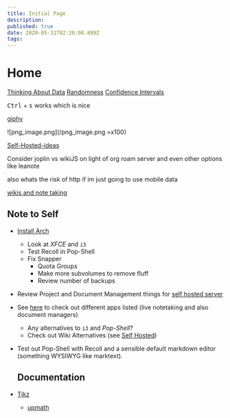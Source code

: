 ```yaml
---
title: Initial Page
description: 
published: true
date: 2020-05-31T02:20:08.899Z
tags: 
---
```


# Home
[Thinking About Data](/University/Thinking-About-Data)
[Randomness](/University/Thinking-About-Data/01Randomness)
[Confidence Intervals](/University/Thinking-About-Data/Confidence-Intervals)

<kbd>Ctrl</kbd> + <kbd>s</kbd> works which is nice


[giphy](https://gph.is/g/Zk6KWVy)


![png_image.png](/png_image.png =x100)


[Self-Hosted-ideas](/home/Self-Hosted-ideas)


Consider joplin vs wikiJS on light of org roam server and even other options like leanote  

also whats the risk of http if im just going to use mobile data  

[wikis and note taking](/home/wikis-and-note-taking)

## Note to Self

* [Install Arch](linux/installArch)
    * Look at *XFCE* and `i3`
    * Test Recoll in Pop-Shell
    * Fix Snapper
        * Quota Groups
        * Make more subvolumes to remove fluff
        * Review number of backups
* Review Project and Document Management things for [self hosted server](/home/Self-Hosted-ideas)
* See [here](http://ryansnotes.org/mediawiki/index.php/Things_I_want_to_look_into) to check out different apps listed (live notetaking and also document managers)
  * Any alternatives to `i3` and *Pop-Shell*?
  * Check out Wiki Alternatives (see [Self Hosted](/home/Self-Hosted-ideas))
* Test out Pop-Shell with Recoll and a sensible default markdown editor (something WYSIWYG like marktext).
  
  ## Documentation
*  [Tikz](/University/Documentation/Tikz)
    * [upmath](/University/Documentation/Tikz/upmath)